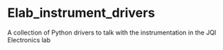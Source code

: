 # Elab_instrument_drivers
A collection of Python drivers to talk with the instrumentation in the JQI Electronics lab
